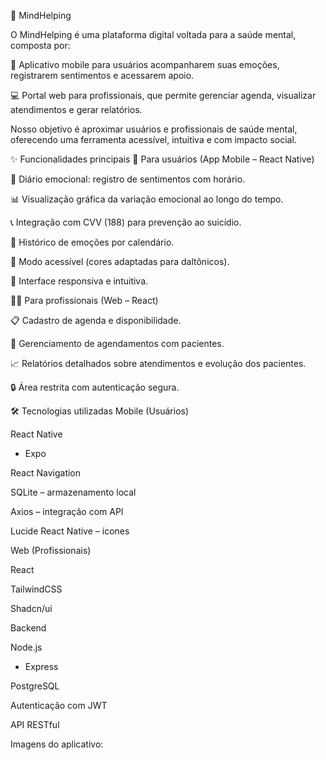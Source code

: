🧠 MindHelping

O MindHelping é uma plataforma digital voltada para a saúde mental, composta por:

📱 Aplicativo mobile para usuários acompanharem suas emoções, registrarem sentimentos e acessarem apoio.

💻 Portal web para profissionais, que permite gerenciar agenda, visualizar atendimentos e gerar relatórios.

Nosso objetivo é aproximar usuários e profissionais de saúde mental, oferecendo uma ferramenta acessível, intuitiva e com impacto social.

✨ Funcionalidades principais
👤 Para usuários (App Mobile – React Native)

📅 Diário emocional: registro de sentimentos com horário.

📊 Visualização gráfica da variação emocional ao longo do tempo.

📞 Integração com CVV (188) para prevenção ao suicídio.

📂 Histórico de emoções por calendário.

🎨 Modo acessível (cores adaptadas para daltônicos).

📱 Interface responsiva e intuitiva.

👨‍⚕️ Para profissionais (Web – React)

📋 Cadastro de agenda e disponibilidade.

📅 Gerenciamento de agendamentos com pacientes.

📈 Relatórios detalhados sobre atendimentos e evolução dos pacientes.

🔒 Área restrita com autenticação segura.

🛠️ Tecnologias utilizadas
Mobile (Usuários)

React Native
 + Expo

React Navigation

SQLite
 – armazenamento local

Axios
 – integração com API

Lucide React Native
 – ícones

Web (Profissionais)

React

TailwindCSS

Shadcn/ui

Backend

Node.js
 + Express

PostgreSQL

Autenticação com JWT

API RESTful

Imagens do aplicativo:

